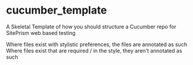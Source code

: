 # cucumber_template
A Skeletal Template of how you should structure a Cucumber repo for SitePrism web based testing

Where files exist with stylistic preferences, the files are annotated as such
Where files exist that are required / in the style, they aren't annotated as such
